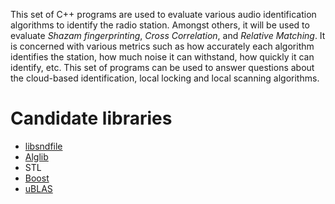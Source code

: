This set of C++ programs are used to evaluate various audio identification 
algorithms to identify the radio station. Amongst others, it will be used to 
evaluate *Shazam fingerprinting*, *Cross Correlation*, and *Relative Matching*.
It is concerned with various metrics such as how accurately each algorithm 
identifies the station, how much noise it can withstand, how quickly it can 
identify, etc. This set of programs can be used to answer questions about the 
cloud-based identification, local locking and local scanning algorithms.


# Candidate libraries
- [libsndfile](http://www.mega-nerd.com/libsndfile/)
- [Alglib](http://www.alglib.net/)
- STL
- [Boost](http://www.boost.org/)
- [uBLAS](http://www.boost.org/doc/libs/1_59_0/libs/numeric/ublas/doc/)
